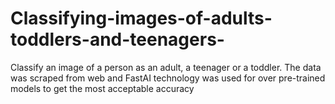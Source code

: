 # Classifying-images-of-adults-toddlers-and-teenagers-

Classify an image of a person as an adult, a teenager or a toddler. 
The data was scraped from web and FastAI technology was used for over pre-trained models to get the most acceptable accuracy
